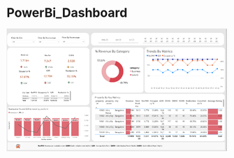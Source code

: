 # PowerBi_Dashboard

![image alt](https://github.com/Arungupta9/PowerBi_Dashboard/blob/12de877f046ac384b3fa9bd4472ae4aad89c0ea4/dashboard_photo.PNG)
